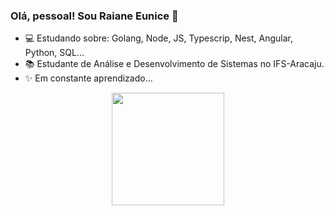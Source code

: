 ### Olá, pessoal! Sou Raiane Eunice 👋

- 💻 Estudando sobre: Golang, Node, JS, Typescrip, Nest, Angular, Python, SQL...
- 📚 Estudante de Análise e Desenvolvimento de Sistemas no IFS-Aracaju.
- ✨ Em constante aprendizado... 

<div align="center">
  <a href="https://github.com/raianeeunice">
  <img height="180em" src="https://github-readme-stats.vercel.app/api/top-langs/?username=raianeeunice&layout=compact&langs_count=7&theme=gruvbox"/>
</div>
